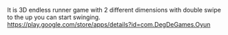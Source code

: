 It is 3D endless runner game with 2 different dimensions with double swipe to the up you can start swinging.
https://play.google.com/store/apps/details?id=com.DegDeGames.Oyun
